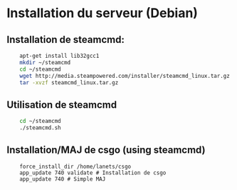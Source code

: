 # Installation du serveur (Debian)

## Installation de steamcmd:

````bash
    apt-get install lib32gcc1
    mkdir ~/steamcmd
    cd ~/steamcmd
    wget http://media.steampowered.com/installer/steamcmd_linux.tar.gz
    tar -xvzf steamcmd_linux.tar.gz
````

## Utilisation de steamcmd
````bash
    cd ~/steamcmd
    ./steamcmd.sh
````

## Installation/MAJ de csgo (using steamcmd)
````
    force_install_dir /home/lanets/csgo
    app_update 740 validate # Installation de csgo
    app_update 740 # Simple MAJ
````
